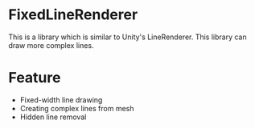 # FixedLineRenderer
This is a library which is similar to Unity's LineRenderer. This library can draw more complex lines.

# Feature
* Fixed-width line drawing
* Creating complex lines from mesh
* Hidden line removal

